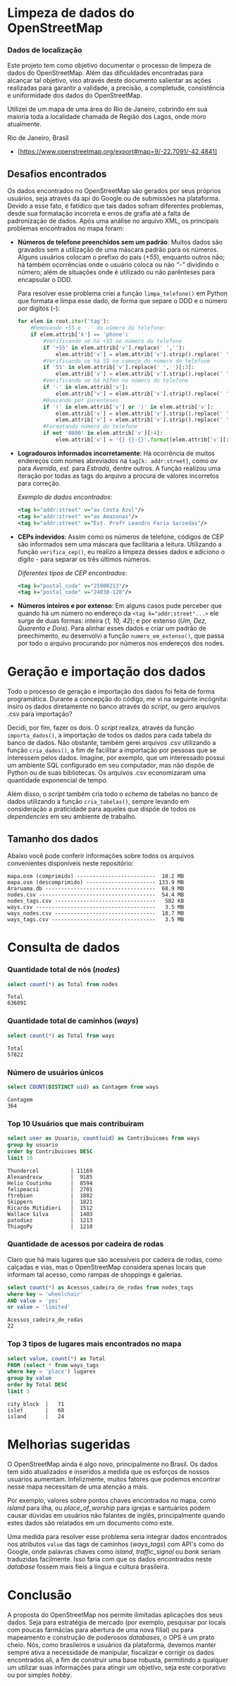 # Limpeza de dados do OpenStreetMap

### Dados de localização

Este projeto tem como objetivo documentar o processo de limpeza de dados do OpenStreetMap. Além das dificuldades encontradas para alcançar tal objetivo, viso através deste documento salientar as ações realizadas para garantir a validade, a precisão, a completude, consistência e uniformidade dos dados do OpenStreetMap.

Utilizei de um mapa de uma área do Rio de Janeiro, cobrindo em sua maioria toda a localidade chamada de Região dos Lagos, onde moro atualmente.

Rio de Janeiro, Brasil 
- [https://www.openstreetmap.org/export#map=9/-22.7091/-42.4841]


## Desafios encontrados

Os dados encontrados no OpenStreetMap são gerados por seus próprios usuários, seja através da api do Google ou de submissões na plataforma. Devido a esse fato, é fatídico que tais dados sofram diferentes problemas, desde sua formatação incorreta e erros de grafia até a falta de padronização de dados. Após uma análise no arquivo XML, os principais problemas encontrados no mapa foram:

* **Números de telefone preenchidos sem um padrão**:
    Muitos dados são gravados sem a utilização de uma máscara padrão para os números. Alguns usuários colocam o prefixo do país (*+55*), enquanto outros não; há também ocorrências onde o usuário coloca ou não *"-"* dividindo o número; além de situações onde é utilizado ou não parênteses para encapsular o DDD.

    Para resolver esse problema criei a função `limpa_telefone()` em Python que formata e limpa esse dado, de forma que separe o DDD e o número por dígitos (*-*):

    ```python
    for elem in root.iter('tag'):
        #Removendo +55 e '-' do número do telefone:
        if elem.attrib['k'] == 'phone': 
            #Verificando se há +55 no número do telefone
            if '+55' in elem.attrib['v'].replace(' ',''):
                elem.attrib['v'] = elem.attrib['v'].strip().replace(' ','').replace('+55','', 1)
            #Verificando se há 55 no começo do número do telefone
            if '55' in elem.attrib['v'].replace(' ','')[:3]:
                elem.attrib['v'] = elem.attrib['v'].strip().replace(' ','').replace('55','', 1)
            #Verificando se há hífen no número do telefone
            if '-' in elem.attrib['v']:
                elem.attrib['v'] = elem.attrib['v'].strip().replace(' ','').replace('-', '')
            #Buscando por parenteses
            if '(' in elem.attrib['v'] or ')' in elem.attrib['v']:
                elem.attrib['v'] = elem.attrib['v'].strip().replace(' ','').replace('(', '')
                elem.attrib['v'] = elem.attrib['v'].strip().replace(' ','').replace(')', '')
            #Formatando número do telefone
            if not '0800' in elem.attrib['v'][:4]:
                elem.attrib['v'] = '{} {}-{}'.format(elem.attrib['v'][:2], elem.attrib['v'][2:6], elem.attrib['v'][6:10])
    ```
* **Logradouros informados incorretamente**:
    Há ocorrência de muitos endereços com nomes abreviados na `tag[k: addr:street]`, como *av* para *Avenida*, *est.* para *Estrada*, dentre outros. A função realizou uma iteração por todas as tags do arquivo a procura de valores incorretos para correção.

    *Exemplo de dados encontrados*:
    ```XML
    <tag k="addr:street" v="av Costa Azul"/>
    <tag k="addr:street" v="av Amazonas"/>
    <tag k="addr:street" v="Est. Profº Leandro Faria Sarzedas"/>

    ```

* **CEPs indevidos**:
    Assim como os números de telefone, códigos de CEP são informados sem uma máscara que facilitaria a leitura. Utilizando a função `verifica_cep()`, eu realizo a limpeza desses dados e adiciono o dígito *-* para separar os três últimos números.

    *Diferentes tipos de CEP encontrados*:
    ```XML
    <tag k="postal_code" v="25900213"/>
    <tag k="postal_code" v="24030-128"/>    
    ```

* **Números inteiros e por extenso**:
    Em alguns casos pude perceber que quando há um número no endereço da `<tag k="addr:street"...>` ele surge de duas formas: inteira (*1, 10, 42*); e por extenso (*Um, Dez, Quarenta e Dois*). Para alinhar esses dados e criar um padrão de preechimento, eu desenvolvi a função `numero_em_extenso()`, que passa por todo o arquivo procurando por números nos endereços dos nodes.

# Geração e importação dos dados

Todo o processo de geração e importação dos dados foi feita de forma programática. Durante a concepção do código, me vi na seguinte incógnita: insiro os dados diretamente no banco através do *script*, ou gero arquivos .csv para importação?

Decidi, por fim, fazer os dois. O *script* realiza, através da função `importa_dados()`, a importação de todos os dados para cada tabela do banco de dados. Não obstante, também gerei arquivos .csv utilizando a função `cria_dados()`, a fim de facilitar a importação por pessoas que se interessem pelos dados. Imagine, por exemplo, que um interessado possui um ambiente SQL configurado em seu computador, mas não dispõe de Python ou de suas bibliotecas. Os arquivos .csv economizaram uma quantidade exponencial de tempo.

Além disso, o *script* também cria todo o *schema* de tabelas no banco de dados utilizando a função `cria_tabelas()`, sempre levando em consideração a praticidade para aqueles que dispõe de todos os *dependencies* em seu ambiente de trabalho.

## Tamanho dos dados

Abaixo você pode conferir informações sobre todos os arquivos convenientes disponíveis neste repositório:

```
mapa.osm (comprimido) -------------------------  10.2 MB
mapa.osm (descomprimido) ---------------------- 133.9 MB
Araruama.db -----------------------------------  68.9 MB
nodes.csv -------------------------------------  54.4 MB
nodes_tags.csv --------------------------------   582 KB
ways.csv --------------------------------------   3.5 MB
ways_nodes.csv --------------------------------  18.7 MB
ways_tags.csv ---------------------------------   3.5 MB
```

# Consulta de dados

### Quantidade total de nós (*nodes*)

```SQL
select count(*) as Total from nodes
```

```
Total
636891
```

### Quantidade total de caminhos (*ways*)

```SQL
select count(*) as Total from ways
```

```
Total
57822
```

### Número de usuários únicos

```SQL
select COUNT(DISTINCT uid) as Contagem from ways
``` 

```
Contagem
364
```

### Top 10 Usuários que mais contribuiram

```SQL
select user as Usuario, count(uid) as Contribuicoes from ways
group by usuario
order by Contribuicoes DESC
limit 10
```

```
Thundercel          | 11169
Alexandrecw         |  9185
Helio Coutinho      |  8594
felipeacsi          |  2701
ftrebien            |  1882
Skippern            |  1821
Ricardo Mitidieri   |  1512
Wallace Silva       |  1403
patodiez            |  1213
ThiagoPv            |  1210
```

### Quantidade de acessos por cadeira de rodas

Claro que há mais lugares que são acessíveis por cadeira de rodas, como calçadas e vias, mas o OpenStreetMap considera apenas locais que informam tal acesso, como rampas de shoppings e galerias.

```SQL
select count(*) as Acessos_cadeira_de_rodas from nodes_tags
where key = 'wheelchair'
AND value = 'yes'
or value = 'limited'
```

```
Acessos_cadeira_de_rodas
22
```

### Top 3 tipos de lugares mais encontrados no mapa
```SQL
select value, count(*) as Total
FROM (select * from ways_tags
where key = 'place') lugares
group by value
order by Total DESC
limit 3
```

```
city_block  |	71
islet       |	68
island      |	24
```

# Melhorias sugeridas

O OpenStreetMap ainda é algo novo, principalmente no Brasil. Os dados tem sido atualizados e inseridos a medida que os esforços de nossos usuários aumentam. Infelizmente, muitos fatores que podemos encontrar nesse mapa necessitam de uma atenção a mais.

Por exemplo, valores sobre pontos chaves encontrados no mapa, como *island* para ilha, ou *place_of_worship* para igrejas e santuários podem causar dúvidas em usuários não falantes de inglês, principalmente quando estes dados são relatados em um documento como este.

Uma medida para resolver esse problema seria integrar dados encontrados nos atributos `value` das tags de caminhos (*ways_tags*) com API's como do Google, onde palavras chaves como *island*, *traffic_signal* ou *bank* seriam traduzidas facilmente. Isso faria com que os dados encontrados neste *database* fossem mais fieis a língua e cultura brasileira.

# Conclusão

A proposta do OpenStreetMap nos permite ilimitadas aplicações dos seus dados. Seja para estratégia de mercado (por exemplo, pesquisar por locais com poucas farmácias para abertura de uma nova filial) ou para mapeamento e construção de poderosos *databases*, o OPS é um prato cheio. Nós, como brasileiros e usuários da plataforma, devemos manter sempre ativa a necessidade de manipular, fiscalizar e corrigir os dados encontrados ali, a fim de construir uma base robusta, permitindo a qualquer um utilizar suas informações para atingir um objetivo, seja este corporativo ou por simples *hobby*.